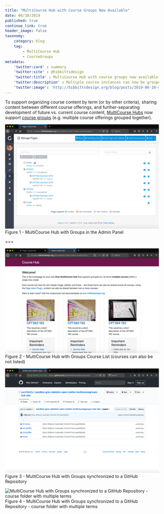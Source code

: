 ```yaml
---
title: "MultiCourse Hub with Course Groups Now Available"
date: 06/10/2019
published: true
continue_link: true
header_image: false
taxonomy:
    category: blog
    tag:
        - MultiCourse Hub
        - CourseGroups
metadata:
    'twitter:card' : summary
    'twitter:site' : @hibbittsdesign
    'twitter:title' : MultiCourse Hub with course groups now available
    'twitter:description' : Multiple course instances can now be grouped (e.g. by term) in MultiCourse Hub.
    'twitter:image': 'http://hibbittsdesign.org/blog/posts/2019-06-10-multicourse-hub-course-groups-now-available/multicoursegroups-admin.png'
---
```


To support organizing course content by term (or by other criteria), sharing content between different course offerings, and further-separating development of future vs. current course content, [MultiCourse Hubs](https://demo.hibbittsdesign.org/grav-skeleton-open-matter-multi-course-hub-site/) now support [course groups](https://demo.hibbittsdesign.org/grav-skeleton-open-matter-multicoursegroups-hub-site/) (e.g. multiple course offerings grouped together).

![MultiCourse Hub with Groups in the Admin Panel](multicoursegroups-admin.png)  
Figure 1 - MultiCourse Hub with Groups in the Admin Panel

===

![MultiCourse Hub with Groups Course List](multicoursegroups-courselist.png)  
Figure 2 - MultiCourse Hub with Groups Course List (courses can also be not listed)

![MultiCourse Hub with Groups synchronized to a GitHub Repository](multicoursegroups-github.png)  
Figure 3 - MultiCourse Hub with Groups synchronized to a GitHub Repository

![MultiCourse Hub with Groups synchronized to a GitHub Repository - course folder with multiple terms](multicoursegroups-github02.png)  
Figure 4 - MultiCourse Hub with Groups synchronized to a GitHub Repository  - course folder with multiple terms
